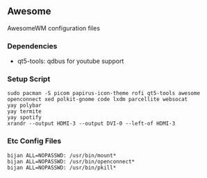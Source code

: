 ## Awesome

AwesomeWM configuration files

### Dependencies
- qt5-tools: qdbus for youtube support

### Setup Script

```
sudo pacman -S picom papirus-icon-theme rofi qt5-tools awesome openconnect xed polkit-gnome code lxdm parcellite websocat
yay polybar
yay termite
yay spotify
xrandr --output HDMI-3 --output DVI-0 --left-of HDMI-3
```

### Etc Config Files

```
bijan ALL=NOPASSWD: /usr/bin/mount*
bijan ALL=NOPASSWD: /usr/bin/openconnect*
bijan ALL=NOPASSWD: /usr/bin/pkill*
```
